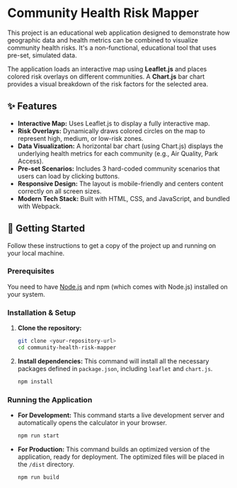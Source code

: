 # Community Health Risk Mapper

This project is an educational web application designed to demonstrate how geographic data and health metrics can be combined to visualize community health risks. It's a non-functional, educational tool that uses pre-set, simulated data.

The application loads an interactive map using **Leaflet.js** and places colored risk overlays on different communities. A **Chart.js** bar chart provides a visual breakdown of the risk factors for the selected area.

## ✨ Features

- **Interactive Map:** Uses Leaflet.js to display a fully interactive map.
- **Risk Overlays:** Dynamically draws colored circles on the map to represent high, medium, or low-risk zones.
- **Data Visualization:** A horizontal bar chart (using Chart.js) displays the underlying health metrics for each community (e.g., Air Quality, Park Access).
- **Pre-set Scenarios:** Includes 3 hard-coded community scenarios that users can load by clicking buttons.
- **Responsive Design:** The layout is mobile-friendly and centers content correctly on all screen sizes.
- **Modern Tech Stack:** Built with HTML, CSS, and JavaScript, and bundled with Webpack.

## 🚀 Getting Started

Follow these instructions to get a copy of the project up and running on your local machine.

### Prerequisites

You need to have [Node.js](https://nodejs.org/) and npm (which comes with Node.js) installed on your system.

### Installation & Setup

1.  **Clone the repository:**

    ```bash
    git clone <your-repository-url>
    cd community-health-risk-mapper
    ```

2.  **Install dependencies:**
    This command will install all the necessary packages defined in `package.json`, including `leaflet` and `chart.js`.
    ```bash
    npm install
    ```

### Running the Application

- **For Development:**
  This command starts a live development server and automatically opens the calculator in your browser.

  ```bash
  npm run start
  ```

- **For Production:**
  This command builds an optimized version of the application, ready for deployment. The optimized files will be placed in the `/dist` directory.
  ```bash
  npm run build
  ```
